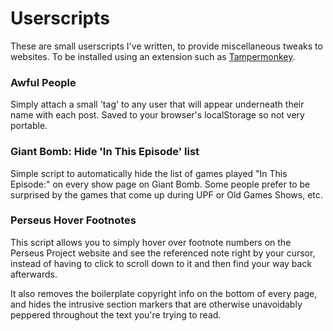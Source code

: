 # Userscripts
These are small userscripts I've written, to provide miscellaneous tweaks to websites. To be installed using an extension such as [Tampermonkey](https://www.tampermonkey.net/).

### Awful People
Simply attach a small 'tag' to any user that will appear underneath their name with each post. Saved to your browser's localStorage so not very portable.

### Giant Bomb: Hide 'In This Episode' list
Simple script to automatically hide the list of games played "In This Episode:" on every show page on Giant Bomb. Some people prefer to be surprised by the games that come up during UPF or Old Games Shows, etc. 

### Perseus Hover Footnotes
This script allows you to simply hover over footnote numbers on the Perseus Project website and see the referenced note right by your cursor, instead of having to click to scroll down to it and then find your way back afterwards.

It also removes the boilerplate copyright info on the bottom of every page, and hides the intrusive section markers that are otherwise unavoidably peppered throughout the text you're trying to read. 
